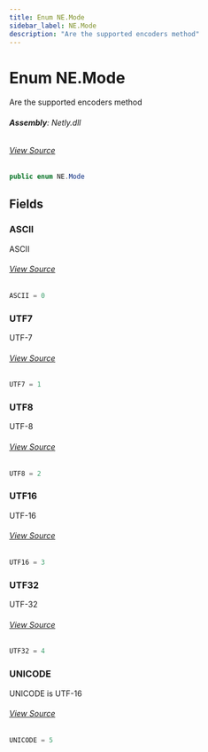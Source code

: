 ```yaml
---
title: Enum NE.Mode
sidebar_label: NE.Mode
description: "Are the supported encoders method"
---
```

# Enum NE.Mode
Are the supported encoders method

###### **Assembly**: Netly.dll
###### [View Source](https://github.com/alec1o/netly/blob/main/src/Core/NE.cs#L14)
```csharp title="Declaration"
public enum NE.Mode
```
## Fields
### ASCII
ASCII
###### [View Source](https://github.com/alec1o/netly/blob/main/src/Core/NE.cs#L19)
```csharp title="Declaration"
ASCII = 0
```
### UTF7
UTF-7
###### [View Source](https://github.com/alec1o/netly/blob/main/src/Core/NE.cs#L24)
```csharp title="Declaration"
UTF7 = 1
```
### UTF8
UTF-8
###### [View Source](https://github.com/alec1o/netly/blob/main/src/Core/NE.cs#L29)
```csharp title="Declaration"
UTF8 = 2
```
### UTF16
UTF-16
###### [View Source](https://github.com/alec1o/netly/blob/main/src/Core/NE.cs#L34)
```csharp title="Declaration"
UTF16 = 3
```
### UTF32
UTF-32
###### [View Source](https://github.com/alec1o/netly/blob/main/src/Core/NE.cs#L39)
```csharp title="Declaration"
UTF32 = 4
```
### UNICODE
UNICODE is UTF-16
###### [View Source](https://github.com/alec1o/netly/blob/main/src/Core/NE.cs#L44)
```csharp title="Declaration"
UNICODE = 5
```
